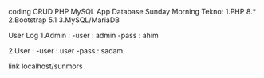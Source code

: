 coding CRUD PHP MySQL App Database Sunday Morning
Tekno:
1.PHP 8.*
2.Bootstrap 5.1
3.MySQL/MariaDB

User Log
1.Admin :
-user : admin
-pass : ahim

2.User :
-user : user
-pass : sadam

link localhost/sunmors
